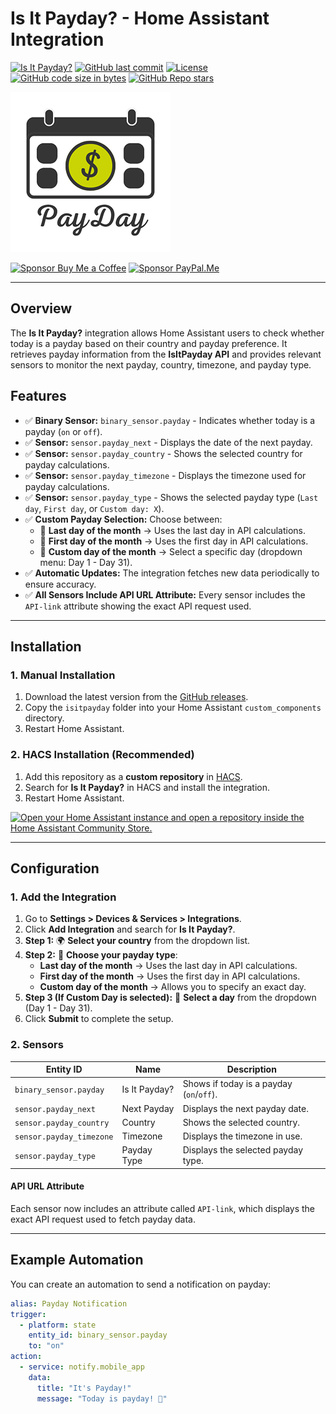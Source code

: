 # Is It Payday? - Home Assistant Integration

[![Is It Payday?](https://img.shields.io/github/v/release/UnoSite/IsItPayday?label=version&style=for-the-badge)](https://github.com/UnoSite/IsItPayday/releases/latest)
[![GitHub last commit](https://img.shields.io/github/last-commit/UnoSite/IsItPayday?style=for-the-badge)](https://github.com/UnoSite/IsItPayday/commits/main/)
[![License](https://img.shields.io/github/license/UnoSite/IsItPayday?style=for-the-badge)](https://github.com/UnoSite/IsItPayday/blob/main/LICENSE.md)
[![GitHub code size in bytes](https://img.shields.io/github/languages/code-size/UnoSite/IsItPayday?style=for-the-badge)](#)
[![GitHub Repo stars](https://img.shields.io/github/stars/UnoSite/IsItPayday?style=for-the-badge)](#)

[![LOGO](https://github.com/UnoSite/IsItPayday/blob/main/logo.png)](https://github.com/UnoSite/IsItPayday)

[![Sponsor Buy Me a Coffee](https://img.shields.io/badge/Sponsor-Buy_Me_a_Coffee-yellow?style=for-the-badge)](https://buymeacoffee.com/UnoSite)
[![Sponsor PayPal.Me](https://img.shields.io/badge/Sponsor-PayPal.me-blue?style=for-the-badge)](https://paypal.me/unosite)

---

## **Overview**
The **Is It Payday?** integration allows Home Assistant users to check whether today is a payday based on their country and payday preference. It retrieves payday information from the **IsItPayday API** and provides relevant sensors to monitor the next payday, country, timezone, and payday type.

## **Features**
- ✅ **Binary Sensor:** `binary_sensor.payday` - Indicates whether today is a payday (`on` or `off`).
- ✅ **Sensor:** `sensor.payday_next` - Displays the date of the next payday.
- ✅ **Sensor:** `sensor.payday_country` - Shows the selected country for payday calculations.
- ✅ **Sensor:** `sensor.payday_timezone` - Displays the timezone used for payday calculations.
- ✅ **Sensor:** `sensor.payday_type` - Shows the selected payday type (`Last day`, `First day`, or `Custom day: X`).
- ✅ **Custom Payday Selection:** Choose between:
  - 📅 **Last day of the month** → Uses the last day in API calculations.
  - 📅 **First day of the month** → Uses the first day in API calculations.
  - 📅 **Custom day of the month** → Select a specific day (dropdown menu: Day 1 - Day 31).
- ✅ **Automatic Updates:** The integration fetches new data periodically to ensure accuracy.
- ✅ **All Sensors Include API URL Attribute:** Every sensor includes the `API-link` attribute showing the exact API request used.

---

## **Installation**
### **1. Manual Installation**
1. Download the latest version from the [GitHub releases](https://github.com/UnoSite/IsItPayday/releases).
2. Copy the `isitpayday` folder into your Home Assistant `custom_components` directory.
3. Restart Home Assistant.

### **2. HACS Installation (Recommended)**
1. Add this repository as a **custom repository** in [HACS](https://hacs.xyz/).
2. Search for **Is It Payday?** in HACS and install the integration.
3. Restart Home Assistant.

[![Open your Home Assistant instance and open a repository inside the Home Assistant Community Store.](https://my.home-assistant.io/badges/hacs_repository.svg)](https://my.home-assistant.io/redirect/hacs_repository/?owner=UnoSite&repository=IsItPayday&category=Integration)

---

## **Configuration**
### **1. Add the Integration**
1. Go to **Settings > Devices & Services > Integrations**.
2. Click **Add Integration** and search for **Is It Payday?**.
3. **Step 1:** 🌍 **Select your country** from the dropdown list.
4. **Step 2:** 📆 **Choose your payday type**:
   - **Last day of the month** → Uses the last day in API calculations.
   - **First day of the month** → Uses the first day in API calculations.
   - **Custom day of the month** → Allows you to specify an exact day.
5. **Step 3 (If Custom Day is selected):** 🔢 **Select a day** from the dropdown (Day 1 - Day 31).
6. Click **Submit** to complete the setup.

### **2. Sensors**
| Entity ID               | Name              | Description                          |
|-------------------------|------------------|--------------------------------------|
| `binary_sensor.payday`  | Is It Payday?    | Shows if today is a payday (`on`/`off`). |
| `sensor.payday_next`    | Next Payday      | Displays the next payday date.       |
| `sensor.payday_country` | Country          | Shows the selected country.          |
| `sensor.payday_timezone`| Timezone         | Displays the timezone in use.        |
| `sensor.payday_type`    | Payday Type      | Displays the selected payday type.   |

#### **API URL Attribute**
Each sensor now includes an attribute called `API-link`, which displays the exact API request used to fetch payday data.

---

## **Example Automation**
You can create an automation to send a notification on payday:

```yaml
alias: Payday Notification
trigger:
  - platform: state
    entity_id: binary_sensor.payday
    to: "on"
action:
  - service: notify.mobile_app
    data:
      title: "It's Payday!"
      message: "Today is payday! 🎉"
